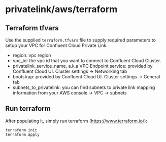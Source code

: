 # privatelink/aws/terraform

## Terraform tfvars
Use the supplied `terraform.tfvars` file to supply required parameters to
setup your VPC for Confluent Cloud Private Link.

* region: vpc region
* vpc_id: the vpc id that you want to connect to Confluent Cloud Cluster.
* privatelink_service_name, a.k.a VPC Endpoint service: provided by Confluent Cloud UI. Cluster settings ->
  Networking tab
* bootstrap: provided by Confluent Cloud UI. Cluster settings -> General tab
* subnets_to_privatelink: you can find subnets to private link mapping
  information from your AWS console -> VPC -> subnets

## Run terraform
After populating it, simply run terraform (https://www.terraform.io/):

    terraform init
    terraform apply
